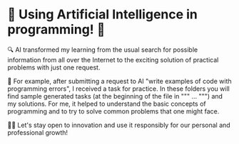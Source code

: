 # 🚀 Using Artificial Intelligence in programming! 🧠

🔍 AI transformed my learning from the usual search for possible information from all over the Internet to the exciting solution of practical problems with just one request.

🧮 For example, after submitting a request to AI "write examples of code with programming errors", I received a task for practice. In these folders you will find sample generated tasks (at the beginning of the file in """ ... """) and my solutions. For me, it helped to understand the basic concepts of programming and to try to solve common problems that one might face.

🤝🤗 Let's stay open to innovation and use it responsibly for our personal and professional growth!
